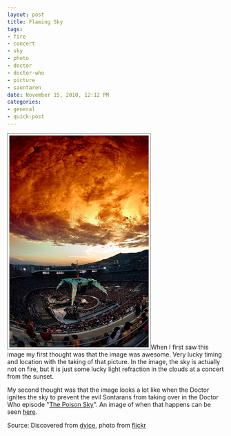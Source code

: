 ```yaml
--- 
layout: post
title: Flaming Sky
tags: 
- fire
- concert
- sky
- photo
- doctor
- doctor-who
- picture
- sauntaren
date: November 15, 2010, 12:12 PM
categories: 
- general
- quick-post
---
```

[![](/files/2010/11/3743958686_0c12cd4983.jpg "Flaming Sky")](http://www.flickr.com/photos/eyedeaz/3743958686/)When I first saw this image my first thought was that the image was awesome. Very lucky timing and location with the taking of that picture. In the image, the sky is actually not on fire, but it is just some lucky light refraction in the clouds at a concert from the sunset.

My second thought was that the image looks a lot like when the Doctor ignites the sky to prevent the evil Sontarans from taking over in the Doctor Who episode "[The Poison Sky](http://en.wikipedia.org/wiki/The_Poison_Sky)". An image of when that happens can be seen [here](http://en.wikipedia.org/wiki/File:Poison_Sky.jpg).

Source: Discovered from [dvice](http://dvice.com/archives/2010/11/image-of-the-da-68.php), photo from [flickr](http://www.flickr.com/photos/eyedeaz/3743958686/)
